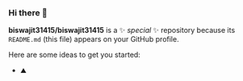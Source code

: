 ### Hi there 👋


**biswajit31415/biswajit31415** is a ✨ _special_ ✨ repository because its `README.md` (this file) appears on your GitHub profile.

Here are some ideas to get you started:
- ⛰️

